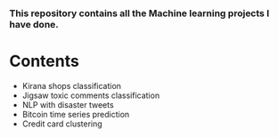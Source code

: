 ### This repository contains all the Machine learning projects I have done.
# **Contents**
- Kirana shops classification 
- Jigsaw toxic comments classification
- NLP with disaster tweets
- Bitcoin time series prediction
- Credit card clustering



